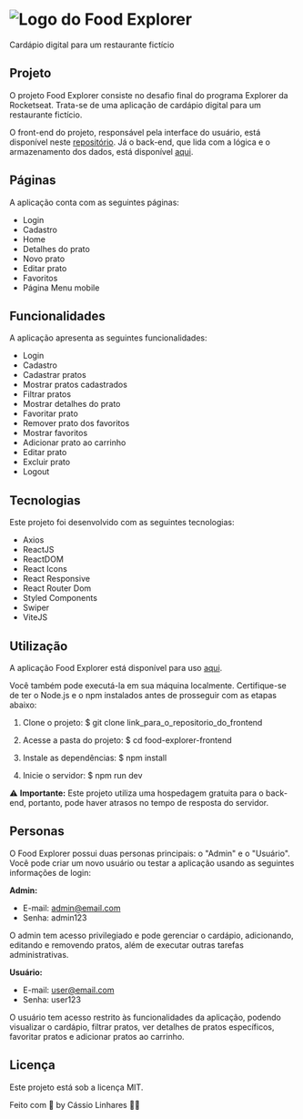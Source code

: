 # ![Logo do Food Explorer](https://i.imgur.com/fk0Vker.png) 
Cardápio digital para um restaurante fictício

## Projeto
O projeto Food Explorer consiste no desafio final do programa Explorer da Rocketseat. Trata-se de uma aplicação de cardápio digital para um restaurante fictício.

O front-end do projeto, responsável pela interface do usuário, está disponível neste [repositório](link_para_o_repositorio_do_frontend). Já o back-end, que lida com a lógica e o armazenamento dos dados, está disponível [aqui](link_para_o_repositorio_do_backend).

## Páginas
A aplicação conta com as seguintes páginas:

- Login
- Cadastro
- Home
- Detalhes do prato
- Novo prato
- Editar prato
- Favoritos
- Página Menu mobile

## Funcionalidades
A aplicação apresenta as seguintes funcionalidades:

- Login
- Cadastro
- Cadastrar pratos
- Mostrar pratos cadastrados
- Filtrar pratos
- Mostrar detalhes do prato
- Favoritar prato
- Remover prato dos favoritos
- Mostrar favoritos
- Adicionar prato ao carrinho
- Editar prato
- Excluir prato
- Logout

## Tecnologias
Este projeto foi desenvolvido com as seguintes tecnologias:

- Axios
- ReactJS
- ReactDOM
- React Icons
- React Responsive
- React Router Dom
- Styled Components
- Swiper
- ViteJS

## Utilização
A aplicação Food Explorer está disponível para uso [aqui](link_para_a_aplicacao).

Você também pode executá-la em sua máquina localmente. Certifique-se de ter o Node.js e o npm instalados antes de prosseguir com as etapas abaixo:

1. Clone o projeto:
$ git clone link_para_o_repositorio_do_frontend

2. Acesse a pasta do projeto:
$ cd food-explorer-frontend

3. Instale as dependências:
$ npm install

4. Inicie o servidor:
$ npm run dev


⚠️ **Importante:** Este projeto utiliza uma hospedagem gratuita para o back-end, portanto, pode haver atrasos no tempo de resposta do servidor.

## Personas
O Food Explorer possui duas personas principais: o "Admin" e o "Usuário". Você pode criar um novo usuário ou testar a aplicação usando as seguintes informações de login:

**Admin:**
- E-mail: admin@email.com
- Senha: admin123

O admin tem acesso privilegiado e pode gerenciar o cardápio, adicionando, editando e removendo pratos, além de executar outras tarefas administrativas.

**Usuário:**
- E-mail: user@email.com
- Senha: user123

O usuário tem acesso restrito às funcionalidades da aplicação, podendo visualizar o cardápio, filtrar pratos, ver detalhes de pratos específicos, favoritar pratos e adicionar pratos ao carrinho.

## Licença
Este projeto está sob a licença MIT.

Feito com 💜 by Cássio Linhares 👋🏾

